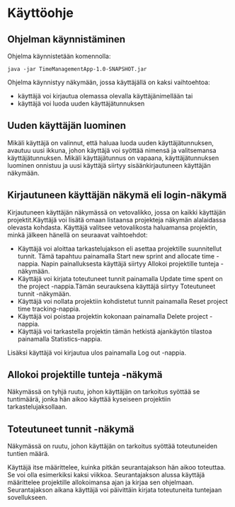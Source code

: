 # Käyttöohje

## Ohjelman käynnistäminen

Ohjelma käynnistetään komennolla:

```
java -jar TimeManagementApp-1.0-SNAPSHOT.jar 
```

Ohjelma käynnistyy näkymään, jossa käyttäjällä on kaksi vaihtoehtoa: 
* käyttäjä voi  kirjautua olemassa olevalla käyttäjänimellään tai
* käyttäjä voi luoda uuden käyttäjätunnuksen

## Uuden käyttäjän luominen

Mikäli käyttäjä on valinnut, että haluaa luoda uuden käyttäjätunnuksen, avautuu uusi ikkuna, johon käyttäjä voi syöttää nimensä ja valitsemansa käyttäjätunnuksen. Mikäli käyttäjätunnus on vapaana, käyttäjätunnuksen luominen onnistuu ja uusi käyttäjä siirtyy sisäänkirjautuneen käyttäjän näkymään.

## Kirjautuneen käyttäjän näkymä eli login-näkymä

Kirjautuneen käyttäjän näkymässä on vetovalikko, jossa on kaikki käyttäjän projektit.Käyttäjä voi lisätä omaan listaansa projekteja näkymän alalaidassa olevasta kohdasta. 
Käyttäjä valitsee vetovalikosta haluamansa projektin, minkä jälkeen hänellä on seuraavat vaihtoehdot:
* Käyttäjä voi aloittaa tarkastelujakson eli asettaa projektille suunnitellut tunnit. Tämä tapahtuu painamalla Start new sprint and allocate time -nappia. Napin painalluksesta käyttäjä siirtyy Allokoi projektille tunteja -näkymään. 
* Käyttäjä voi kirjata toteutuneet tunnit painamalla Update time spent on the project -nappia.Tämän seurauksena käyttäjä siirtyy Toteutuneet tunnit -näkymään.
* Käyttäjä voi nollata projektiin kohdistetut tunnit painamalla Reset project time tracking-nappia. 
* Käyttäjä voi poistaa projektin kokonaan painamalla Delete project -nappia.
* Käyttäjä voi tarkastella projektin tämän hetkistä ajankäytön tilastoa painamalla Statistics-nappia.

Lisäksi käyttäjä voi kirjautua ulos painamalla Log out -nappia.

## Allokoi projektille tunteja -näkymä

Näkymässä on tyhjä ruutu, johon käyttäjän on tarkoitus syöttää se tuntimäärä, jonka hän aikoo käyttää kyseiseen projektiin tarkastelujaksollaan. 

## Toteutuneet tunnit -näkymä

Näkymässä on ruutu, johon käyttäjän on tarkoitus syöttää toteutuneiden tuntien määrä.         

Käyttäjä itse määrittelee, kuinka pitkän seurantajakson hän aikoo toteuttaa. Se voi olla esimerkiksi kaksi viikkoa. Seurantajakson alussa käyttäjä määrittelee projektille allokoimansa ajan ja kirjaa sen ohjelmaan. Seurantajakson aikana käyttäjä voi päivittäin kirjata toteutuneita tuntejaan sovellukseen. 


